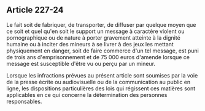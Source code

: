 Article 227-24
----
Le fait soit de fabriquer, de transporter, de diffuser par quelque moyen que ce
soit et quel qu'en soit le support un message à caractère violent ou
pornographique ou de nature à porter gravement atteinte à la dignité humaine ou
à inciter des mineurs à se livrer à des jeux les mettant physiquement en danger,
soit de faire commerce d'un tel message, est puni de trois ans d'emprisonnement
et de 75 000 euros d'amende lorsque ce message est susceptible d'être vu ou
perçu par un mineur.

Lorsque les infractions prévues au présent article sont soumises par la voie de
la presse écrite ou audiovisuelle ou de la communication au public en ligne, les
dispositions particulières des lois qui régissent ces matières sont applicables
en ce qui concerne la détermination des personnes responsables.
